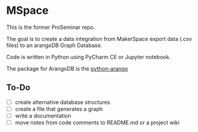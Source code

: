 # MSpace

This is the former ProSeminar repo. 

The goal is to create a data integration from MakerSpace export data (.csv files) to an arangoDB Graph Database. 

Code is written in Python using PyCharm CE or Jupyter notebook. 

The package for ArangoDB is the [python-arango](https://docs.python-arango.com/en/main/)


## To-Do
- [ ] create alternative database structures 
- [ ] create a file that generates a graph 
- [ ] write a documentation 
- [ ] move notes from code comments to README.md or a project wiki 
